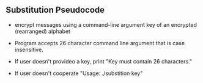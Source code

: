 ## Substitution Pseudocode

- encrypt messages using a command-line argument key of an encrypted (rearranged) alphabet

- Program accepts 26 character command line argument that is case insensitive.

- If user doesn't provideo a key, print
"Key must contain 26 characters."

- If user doesn't cooperate
"Usage: ./substition key"